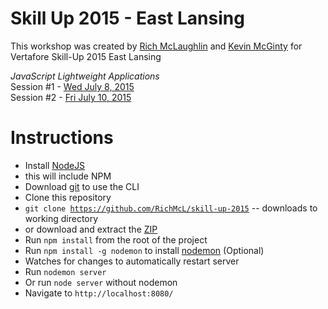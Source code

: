 # Skill Up 2015 - East Lansing

This workshop was created by [Rich McLaughlin](https://github.com/RichMcL) and [Kevin McGinty](https://github.com/atomicframeworks) for Vertafore Skill-Up 2015 East Lansing

*JavaScript Lightweight Applications*<br>
Session #1 - [Wed July 8, 2015](https://skillup2015eastlansing.sched.org/event/4384bb21746114ead5721f964d9968c3#.VZGTwO1VhBc)<br>
Session #2 - [Fri July 10, 2015](https://skillup2015eastlansing.sched.org/event/42df5ba09a61b3821b6db9e78adb868b#.VZGT5u1VhBc)

# Instructions
- Install [NodeJS](https://nodejs.org/) 
 - this will include NPM
- Download [git](http://git-scm.com/downloads) to use the CLI
- Clone this repository
 - <code>git clone https://github.com/RichMcL/skill-up-2015</code> -- downloads to working directory
 - or download and extract the [ZIP](https://github.com/RichMcL/skill-up-2015/archive/master.zip)
- Run <code>npm install</code> from the root of the project
- Run <code>npm install -g nodemon</code> to install [nodemon](http://nodemon.io/) (Optional)
 - Watches for changes to automatically restart server
- Run <code>nodemon server</code>
 - Or run <code>node server</code> without nodemon
- Navigate to <code>http://localhost:8080/</code>
